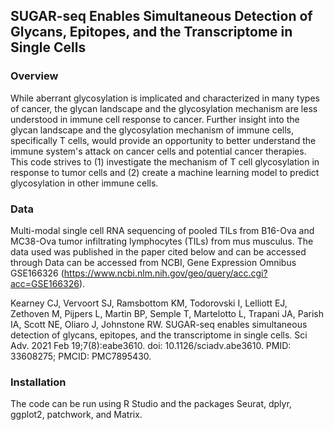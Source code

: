## SUGAR-seq Enables Simultaneous Detection of Glycans, Epitopes, and the Transcriptome in Single Cells



### Overview
While aberrant glycosylation is implicated and characterized in many types of cancer, the glycan landscape and the glycosylation mechanism are less understood in immune cell response to cancer. Further insight into the glycan landscape and the glycosylation mechanism of immune cells, specifically T cells, would provide an opportunity to better understand the immune system's attack on cancer cells and potential cancer therapies. This code strives to (1) investigate the mechanism of T cell glycosylation in response to tumor cells and (2) create a machine learning model to predict glycosylation in other immune cells. 

### Data 
Multi-modal single cell RNA sequencing of pooled TILs from B16-Ova and MC38-Ova tumor infiltrating lymphocytes (TILs) from mus musculus. The data used was published in the paper cited below and can be accessed through Data can be accessed from NCBI, Gene Expression Omnibus GSE166326 (https://www.ncbi.nlm.nih.gov/geo/query/acc.cgi?acc=GSE166326).  

Kearney CJ, Vervoort SJ, Ramsbottom KM, Todorovski I, Lelliott EJ, Zethoven M, Pijpers L, Martin BP, Semple T, Martelotto L, Trapani JA, Parish IA, Scott NE, Oliaro J, Johnstone RW. SUGAR-seq enables simultaneous detection of glycans, epitopes, and the transcriptome in single cells. Sci Adv. 2021 Feb 19;7(8):eabe3610. doi: 10.1126/sciadv.abe3610. PMID: 33608275; PMCID: PMC7895430. 

### Installation
The code can be run using R Studio and the packages Seurat, dplyr, ggplot2, patchwork, and Matrix. 
